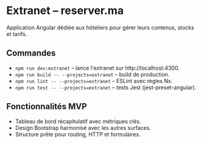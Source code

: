 # Extranet – reserver.ma

Application Angular dédiée aux hôteliers pour gérer leurs contenus, stocks et tarifs.

## Commandes

- `npm run dev:extranet` – lance l'extranet sur http://localhost:4300.
- `npm run build -- --projects=extranet` – build de production.
- `npm run lint -- --projects=extranet` – ESLint avec règles Nx.
- `npm run test -- --projects=extranet` – tests Jest (jest-preset-angular).

## Fonctionnalités MVP

- Tableau de bord récapitulatif avec métriques clés.
- Design Bootstrap harmonisé avec les autres surfaces.
- Structure prête pour routing, HTTP et formulaires.
